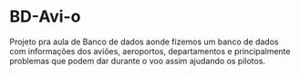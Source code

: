 # BD-Avi-o
Projeto pra aula de Banco de dados aonde fizemos um banco de dados com informações dos aviões, aeroportos, departamentos e principalmente problemas que podem dar durante o voo assim ajudando os pilotos.
